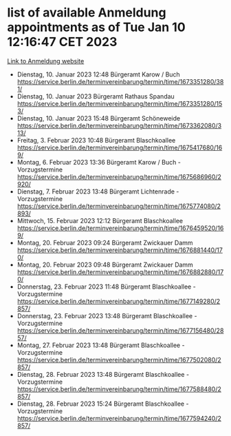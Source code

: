 # list of available Anmeldung appointments as of Tue Jan 10 12:16:47 CET 2023
[Link to Anmeldung website](https://service.berlin.de/terminvereinbarung/termin/tag.php?termin=0&anliegen[]=120686&dienstleisterlist=122210,122217,327316,122219,327312,122227,327314,122231,327346,122243,327348,122252,329742,122260,329745,122262,329748,122254,329751,122271,327278,122273,327274,122277,327276,330436,122280,327294,122282,327290,122284,327292,327539,122291,327270,122285,327266,122286,327264,122296,327268,150230,329760,122301,327282,122297,327286,122294,327284,122312,329763,122314,329775,122304,327330,122311,327334,122309,327332,122281,327352,122279,329772,122276,327324,122274,327326,122267,329766,122246,327318,122251,327320,122257,327322,122208,327298,122226,327300,121362,121364&herkunft=http%3A%2F%2Fservice.berlin.de%2Fdienstleistung%2F120686%2F)
- Dienstag, 10. Januar 2023 12:48 Bürgeramt Karow / Buch https://service.berlin.de/terminvereinbarung/termin/time/1673351280/381/
- Dienstag, 10. Januar 2023  Bürgeramt Rathaus Spandau https://service.berlin.de/terminvereinbarung/termin/time/1673351280/153/
- Dienstag, 10. Januar 2023 15:48 Bürgeramt Schöneweide https://service.berlin.de/terminvereinbarung/termin/time/1673362080/313/
- Freitag, 3. Februar 2023 10:48 Bürgeramt Blaschkoallee https://service.berlin.de/terminvereinbarung/termin/time/1675417680/169/
- Montag, 6. Februar 2023 13:36 Bürgeramt Karow / Buch - Vorzugstermine https://service.berlin.de/terminvereinbarung/termin/time/1675686960/2920/
- Dienstag, 7. Februar 2023 13:48 Bürgeramt Lichtenrade - Vorzugstermine https://service.berlin.de/terminvereinbarung/termin/time/1675774080/2893/
- Mittwoch, 15. Februar 2023 12:12 Bürgeramt Blaschkoallee https://service.berlin.de/terminvereinbarung/termin/time/1676459520/169/
- Montag, 20. Februar 2023 09:24 Bürgeramt Zwickauer Damm https://service.berlin.de/terminvereinbarung/termin/time/1676881440/170/
- Montag, 20. Februar 2023 09:48 Bürgeramt Zwickauer Damm https://service.berlin.de/terminvereinbarung/termin/time/1676882880/170/
- Donnerstag, 23. Februar 2023 11:48 Bürgeramt Blaschkoallee - Vorzugstermine https://service.berlin.de/terminvereinbarung/termin/time/1677149280/2857/
- Donnerstag, 23. Februar 2023 13:48 Bürgeramt Blaschkoallee - Vorzugstermine https://service.berlin.de/terminvereinbarung/termin/time/1677156480/2857/
- Montag, 27. Februar 2023 13:48 Bürgeramt Blaschkoallee - Vorzugstermine https://service.berlin.de/terminvereinbarung/termin/time/1677502080/2857/
- Dienstag, 28. Februar 2023 13:48 Bürgeramt Blaschkoallee - Vorzugstermine https://service.berlin.de/terminvereinbarung/termin/time/1677588480/2857/
- Dienstag, 28. Februar 2023 15:24 Bürgeramt Blaschkoallee - Vorzugstermine https://service.berlin.de/terminvereinbarung/termin/time/1677594240/2857/
